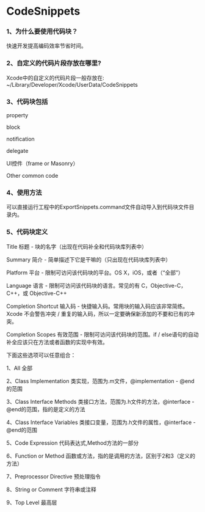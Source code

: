 # CodeSnippets
### 1、为什么要使用代码块？

快速开发提高编码效率节省时间。

### 2、自定义的代码片段存放在哪里?

Xcode中的自定义的代码片段一般存放在:
~/Library/Developer/Xcode/UserData/CodeSnippets

### 3、代码块包括

property

block

notification

delegate

UI控件（frame or Masonry）

Other common code

### 4、使用方法

可以直接运行工程中的ExportSnippets.command文件自动导入到代码块文件目录内。

### 5、代码块定义

Title 标题 - 块的名字（出现在代码补全和代码块库列表中）

Summary 简介 - 简单描述下它是干嘛的（只出现在代码块库列表中）

Platform 平台 - 限制可访问该代码块的平台。OS X，iOS，或者（“全部”）

Language 语言 - 限制可访问该代码块的语言。常见的有 C，Objective-C，C++，或 Objective-C++

Completion Shortcut 输入码 - 快捷输入码。常用块的输入码应该非常简练。Xcode 不会警告冲突 / 重复的输入码，所以一定要确保新添加的不要和已有的冲突。

Completion Scopes 有效范围 - 限制可访问该代码块的范围。if / else语句的自动补全应该只在方法或者函数的实现中有效。

下面这些选项可以任意组合：

1、All 全部

2、Class Implementation 类实现，范围为.m文件，@implementation - @end的范围

3、Class Interface Methods 类接口方法，范围为.h文件的方法，@interface - @end的范围，指的是定义的方法

4、Class Interface Variables 类接口变量，范围为.h文件的属性，@interface - @end的范围

5、Code Expression 代码表达式,Method方法的一部分

6、Function or Method 函数或方法，指的是调用的方法，区别于2和3（定义的方法）

7、Preprocessor Directive 预处理指令

8、String or Comment 字符串或注释

9、Top Level 最高层
